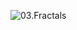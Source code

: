 ![03.Fractals](https://github.com/PavelMkr/modern-programming-tools-and-technologies/actions/workflows/fractals.yml/badge.svg)

